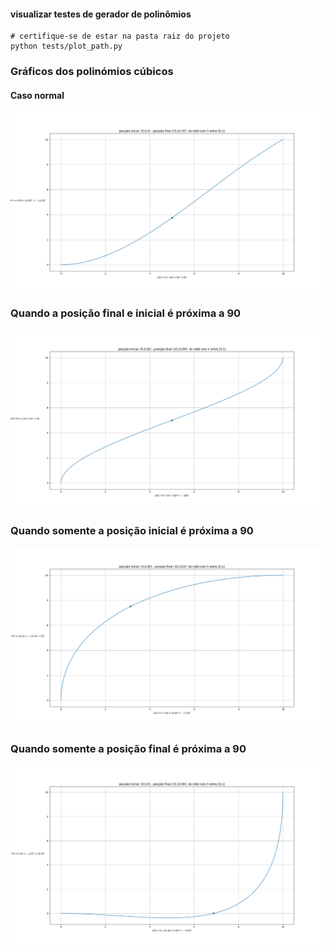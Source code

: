 #### visualizar testes de gerador de polinômios

```shell
# certifique-se de estar na pasta raiz do projeto
python tests/plot_path.py 
```


### Gráficos dos polinómios cúbicos

#### Caso normal
![](../assets/images/primeiro_projeto/normal_case.png)


### Quando a posição final e inicial é próxima a 90
![](../assets/images/primeiro_projeto/special_case_1.png)

### Quando somente a posição inicial é próxima a 90
![](../assets/images/primeiro_projeto/special_case_2.png)

### Quando somente a posição final é próxima a 90
![](../assets/images/primeiro_projeto/special_case_3.png)

